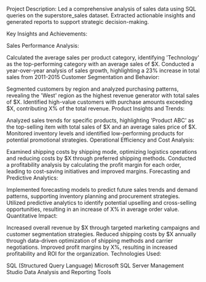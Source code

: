 Project Description:
Led a comprehensive analysis of sales data using SQL queries on the superstore_sales dataset. Extracted actionable insights and generated reports to support strategic decision-making.

Key Insights and Achievements:

Sales Performance Analysis:

Calculated the average sales per product category, identifying 'Technology' as the top-performing category with an average sales of $X.
Conducted a year-over-year analysis of sales growth, highlighting a 23% increase in total sales from 2011-2015
Customer Segmentation and Behavior:

Segmented customers by region and analyzed purchasing patterns, revealing the 'West' region as the highest revenue generator with total sales of $X.
Identified high-value customers with purchase amounts exceeding $X, contributing X% of the total revenue.
Product Insights and Trends:

Analyzed sales trends for specific products, highlighting 'Product ABC' as the top-selling item with total sales of $X and an average sales price of $X.
Monitored inventory levels and identified low-performing products for potential promotional strategies.
Operational Efficiency and Cost Analysis:

Examined shipping costs by shipping mode, optimizing logistics operations and reducing costs by $X through preferred shipping methods.
Conducted a profitability analysis by calculating the profit margin for each order, leading to cost-saving initiatives and improved margins.
Forecasting and Predictive Analytics:

Implemented forecasting models to predict future sales trends and demand patterns, supporting inventory planning and procurement strategies.
Utilized predictive analytics to identify potential upselling and cross-selling opportunities, resulting in an increase of X% in average order value.
Quantitative Impact:

Increased overall revenue by $X through targeted marketing campaigns and customer segmentation strategies.
Reduced shipping costs by $X annually through data-driven optimization of shipping methods and carrier negotiations.
Improved profit margins by X%, resulting in increased profitability and ROI for the organization.
Technologies Used:

SQL (Structured Query Language)
Microsoft SQL Server Management Studio
Data Analysis and Reporting Tools
